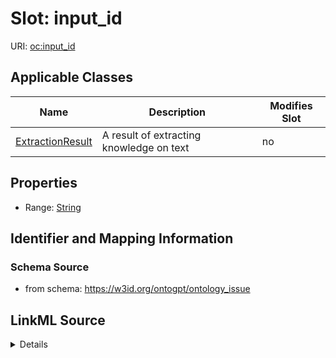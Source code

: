 

# Slot: input_id

URI: [oc:input_id](http://w3id.org/ontogpt/ontology-class-templateinput_id)



<!-- no inheritance hierarchy -->





## Applicable Classes

| Name | Description | Modifies Slot |
| --- | --- | --- |
| [ExtractionResult](ExtractionResult.md) | A result of extracting knowledge on text |  no  |







## Properties

* Range: [String](String.md)





## Identifier and Mapping Information







### Schema Source


* from schema: https://w3id.org/ontogpt/ontology_issue




## LinkML Source

<details>
```yaml
name: input_id
from_schema: https://w3id.org/ontogpt/ontology_issue
rank: 1000
alias: input_id
owner: ExtractionResult
domain_of:
- ExtractionResult
range: string

```
</details>